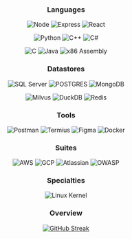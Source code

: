 <div align="center">

 

 ### Languages 
 
 ![Node](https://img.shields.io/badge/%E2%80%8E-Node.JS-8957e5?style=for-the-badge&logo=nodedotjs&logoColor=D6E7FF)
 ![Express](https://img.shields.io/badge/%E2%80%8E-Express.JS-8957e5?style=for-the-badge&logo=javascript&logoColor=D6E7FF)
 ![React](https://img.shields.io/badge/%E2%80%8E-React.JS-8957e5?style=for-the-badge&logo=react&logoColor=D6E7FF)

 ![Python](https://img.shields.io/badge/%E2%80%8E-Python-8957e5?style=for-the-badge&logo=Python&logoColor=D6E7FF)
 ![C++](https://img.shields.io/badge/%E2%80%8E-C++-8957e5?style=for-the-badge&logo=cplusplus&logoColor=D6E7FF)
 ![C#](https://img.shields.io/badge/%E2%80%8E-C%23-8957e5?style=for-the-badge&logo=csharp&logoColor=D6E7FF)

 ![C](https://img.shields.io/badge/%E2%80%8E-C-8957e5?style=for-the-badge&logo=C&logoColor=D6E7FF)
 ![Java](https://img.shields.io/badge/%E2%80%8E-Java-8957e5?style=for-the-badge&logo=Oracle&logoColor=D6E7FF)
 ![x86 Assembly](https://img.shields.io/badge/%E2%80%8E-Assembly-8957e5?style=for-the-badge&logo=assemblyscript&logoColor=D6E7FF)


 
  ### Datastores
 ![SQL Server](https://img.shields.io/badge/%E2%80%8E-SQL-1755ad?style=for-the-badge&logo=microsoftsqlserver&logoColor=)
 ![POSTGRES](https://img.shields.io/badge/%E2%80%8E-POSTGRES-1755ad?style=for-the-badge&logo=postgresql&logoColor=)
 ![MongoDB](https://img.shields.io/badge/%E2%80%8E-Mongo-1755ad?style=for-the-badge&logo=MongoDB&logoColor=)
 
 ![Milvus](https://img.shields.io/badge/Milvus-20B2AA?style=for-the-badge&color=1755ad)
 ![DuckDB](https://img.shields.io/badge/%E2%80%8E-DuckDb-1755ad?style=for-the-badge&logo=duckdb&logoColor=)
 ![Redis](https://img.shields.io/badge/%E2%80%8E-Redis-1755ad?style=for-the-badge&logo=redis&logoColor=D6E7FF)


  ### Tools
 ![Postman](https://img.shields.io/badge/%E2%80%8E-postman-25abba?style=for-the-badge&logo=postman&logoColor=D6E7FF)
 ![Termius](https://img.shields.io/badge/%E2%80%8E-Termius-25abba?style=for-the-badge&logo=gnometerminal&logoColor=D6E7FF)
 ![Figma](https://img.shields.io/badge/%E2%80%8E-Figma-25abba?style=for-the-badge&logo=figma&logoColor=D6E7FF)
 ![Docker](https://img.shields.io/badge/%E2%80%8E-Docker-25abba?style=for-the-badge&logo=docker&logoColor=D6E7FF)

 
  ### Suites
 ![AWS](https://img.shields.io/badge/%E2%80%8E-AWS-32a85a?style=for-the-badge&logo=amazonaws&logoColor=D6E7FF)
 ![GCP](https://img.shields.io/badge/%E2%80%8E-GCP-32a85a?style=for-the-badge&logo=googlecloud&logoColor=D6E7FF)
 ![Atlassian](https://img.shields.io/badge/%E2%80%8E-Atlassian-32a85a?style=for-the-badge&logo=atlassian&logoColor=D6E7FF)
 ![OWASP](https://img.shields.io/badge/%E2%80%8E-OWASP-32a85a?style=for-the-badge&logo=OWASP&logoColor=D6E7FF)
 
 ### Specialties
 ![Linux Kernel](https://img.shields.io/badge/%E2%80%8E-Linux-ad1f5d?style=for-the-badge&logo=linux&logoColor=D6E7FF)

 ### Overview
 [![GitHub Streak](https://github-readme-streak-stats.herokuapp.com?user=agahEbrahimi&theme=tokyonight&hide_border=true)](https://git.io/streak-stats)

</div>
